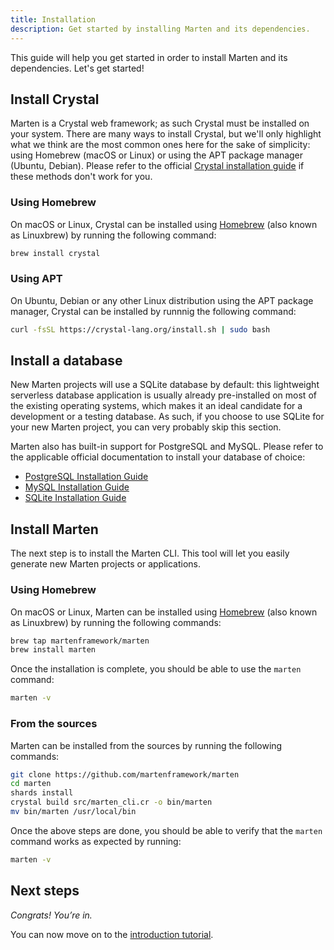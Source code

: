 ```yaml
---
title: Installation
description: Get started by installing Marten and its dependencies.
---
```



This guide will help you get started in order to install Marten and its dependencies. Let's get started!

## Install Crystal

Marten is a Crystal web framework; as such Crystal must be installed on your system. There are many ways to install Crystal, but we'll only highlight what we think are the most common ones here for the sake of simplicity: using Homebrew (macOS or Linux) or using the APT package manager (Ubuntu, Debian). Please refer to the official [Crystal installation guide](https://crystal-lang.org/install/) if these methods don't work for you.

### Using Homebrew

On macOS or Linux, Crystal can be installed using [Homebrew](https://brew.sh/) (also known as Linuxbrew) by running the following command:

```bash
brew install crystal
```

### Using APT

On Ubuntu, Debian or any other Linux distribution using the APT package manager, Crystal can be installed by runnnig the following command:

```bash
curl -fsSL https://crystal-lang.org/install.sh | sudo bash
```

## Install a database

New Marten projects will use a SQLite database by default: this lightweight serverless database application is usually already pre-installed on most of the existing operating systems, which makes it an ideal candidate for a development or a testing database. As such, if you choose to use SQLite for your new Marten project, you can very probably skip this section. 

Marten also has built-in support for PostgreSQL and MySQL. Please refer to the applicable official documentation to install your database of choice:

* [PostgreSQL Installation Guide](https://wiki.postgresql.org/wiki/Detailed_installation_guides)
* [MySQL Installation Guide](https://dev.mysql.com/doc/refman/8.0/en/installing.html)
* [SQLite Installation Guide](https://www.tutorialspoint.com/sqlite/sqlite_installation.htm)

## Install Marten

The next step is to install the Marten CLI. This tool will let you easily generate new Marten projects or applications.

### Using Homebrew

On macOS or Linux, Marten can be installed using [Homebrew](https://brew.sh/) (also known as Linuxbrew) by running the following commands:

```bash
brew tap martenframework/marten
brew install marten
```

Once the installation is complete, you should be able to use the `marten` command:

```bash
marten -v
```

### From the sources

Marten can be installed from the sources by running the following commands:

```bash
git clone https://github.com/martenframework/marten
cd marten
shards install
crystal build src/marten_cli.cr -o bin/marten
mv bin/marten /usr/local/bin
```

Once the above steps are done, you should be able to verify that the `marten` command works as expected by running:

```bash
marten -v
```

## Next steps

_Congrats! You’re in._

You can now move on to the [introduction tutorial](./tutorial).

